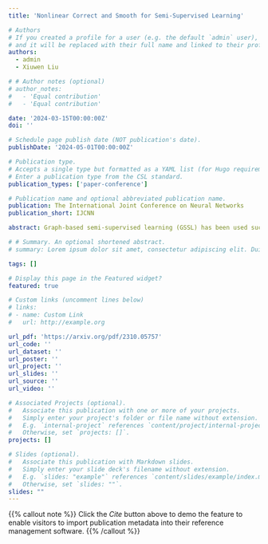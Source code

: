 ```yaml
---
title: 'Nonlinear Correct and Smooth for Semi-Supervised Learning'

# Authors
# If you created a profile for a user (e.g. the default `admin` user), write the username (folder name) here
# and it will be replaced with their full name and linked to their profile.
authors:
  - admin
  - Xiuwen Liu

# # Author notes (optional)
# author_notes:
#   - 'Equal contribution'
#   - 'Equal contribution'

date: '2024-03-15T00:00:00Z'
doi: ''

# Schedule page publish date (NOT publication's date).
publishDate: '2024-05-01T00:00:00Z'

# Publication type.
# Accepts a single type but formatted as a YAML list (for Hugo requirements).
# Enter a publication type from the CSL standard.
publication_types: ['paper-conference']

# Publication name and optional abbreviated publication name.
publication: The International Joint Conference on Neural Networks
publication_short: IJCNN

abstract: Graph-based semi-supervised learning (GSSL) has been used successfully in various applications, with existing methods leveraging the graph structure and labeled samples for classification. Label Propagation (LP) and Graph Neural Networks (GNNs) both iteratively pass messages on graphs, where LP propagates and updates node labels across the graph and GNN aggregates node features from their neighboring nodes. Recently, combining LP and GNN has led to improvements in performance, yet the joint utilization of labels and features in higher-order structures of graphs, such as triangles, remains unexplored. Therefore, we introduce Nonlinear Correct and Smooth (NLCS), a combined post-processing method that incorporates non-linearity and higher-order representation into the residual propagation to address intricate node relationships effectively. Systematic evaluations show that our approach achieves remarkable average improvements of 13.2\% over base prediction and 2.1\% over the state-of-the-art post-processing method on six commonly used datasets. Comparisons and analyses reveal that our method enhances the prediction accuracy of nodes with complex architecture by effectively utilizing triangle relationships within graphs.

# # Summary. An optional shortened abstract.
# summary: Lorem ipsum dolor sit amet, consectetur adipiscing elit. Duis posuere tellus ac convallis placerat. Proin tincidunt magna sed ex sollicitudin condimentum.

tags: []

# Display this page in the Featured widget?
featured: true

# Custom links (uncomment lines below)
# links:
# - name: Custom Link
#   url: http://example.org

url_pdf: 'https://arxiv.org/pdf/2310.05757'
url_code: ''
url_dataset: ''
url_poster: ''
url_project: ''
url_slides: ''
url_source: ''
url_video: ''

# Associated Projects (optional).
#   Associate this publication with one or more of your projects.
#   Simply enter your project's folder or file name without extension.
#   E.g. `internal-project` references `content/project/internal-project/index.md`.
#   Otherwise, set `projects: []`.
projects: []

# Slides (optional).
#   Associate this publication with Markdown slides.
#   Simply enter your slide deck's filename without extension.
#   E.g. `slides: "example"` references `content/slides/example/index.md`.
#   Otherwise, set `slides: ""`.
slides: ""
---
```


{{% callout note %}}
Click the _Cite_ button above to demo the feature to enable visitors to import publication metadata into their reference management software.
{{% /callout %}}

<!-- {{% callout note %}}
Create your slides in Markdown - click the _Slides_ button to check out the example.
{{% /callout %}}

Add the publication's **full text** or **supplementary notes** here. You can use rich formatting such as including [code, math, and images](https://docs.hugoblox.com/content/writing-markdown-latex/). -->
